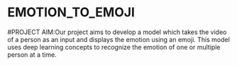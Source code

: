 # EMOTION_TO_EMOJI
#PROJECT AIM:Our project aims to develop a model which takes the video of a person as an input and displays the emotion using an emoji. This model uses deep learning concepts to recognize the emotion of one or multiple person at a time.
  

